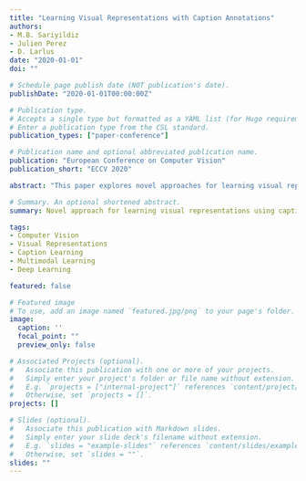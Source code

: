 ```yaml
---
title: "Learning Visual Representations with Caption Annotations"
authors:
- M.B. Sariyildiz
- Julien Perez
- D. Larlus
date: "2020-01-01"
doi: ""

# Schedule page publish date (NOT publication's date).
publishDate: "2020-01-01T00:00:00Z"

# Publication type.
# Accepts a single type but formatted as a YAML list (for Hugo requirements).
# Enter a publication type from the CSL standard.
publication_types: ["paper-conference"]

# Publication name and optional abbreviated publication name.
publication: "European Conference on Computer Vision"
publication_short: "ECCV 2020"

abstract: "This paper explores novel approaches for learning visual representations using caption annotations. We develop methods that leverage the rich semantic information present in natural language descriptions to improve visual understanding. Our approach demonstrates that caption-based supervision can lead to more robust and transferable visual representations compared to traditional supervised learning methods."

# Summary. An optional shortened abstract.
summary: Novel approach for learning visual representations using caption annotations for improved visual understanding.

tags:
- Computer Vision
- Visual Representations
- Caption Learning
- Multimodal Learning
- Deep Learning

featured: false

# Featured image
# To use, add an image named `featured.jpg/png` to your page's folder. 
image:
  caption: ''
  focal_point: ""
  preview_only: false

# Associated Projects (optional).
#   Associate this publication with one or more of your projects.
#   Simply enter your project's folder or file name without extension.
#   E.g. `projects = ["internal-project"]` references `content/project/deep-learning/index.md`.
#   Otherwise, set `projects = []`.
projects: []

# Slides (optional).
#   Associate this publication with Markdown slides.
#   Simply enter your slide deck's filename without extension.
#   E.g. `slides = "example-slides"` references `content/slides/example-slides.md`.
#   Otherwise, set `slides = ""`.
slides: ""
---
```

